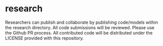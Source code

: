 research
========

Researchers can publish and collaborate by publishing code/models within the research directory. All code submissions will be reviewed. Please use the Github PR process. All contributed code will be distributed under the LICENSE provided with this repository.

